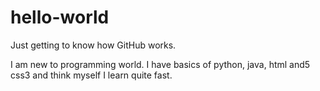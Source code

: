 # hello-world
Just getting to know how GitHub works.

I am new to programming world. I have basics of python, java, html and5 css3 and think myself I learn quite fast.
